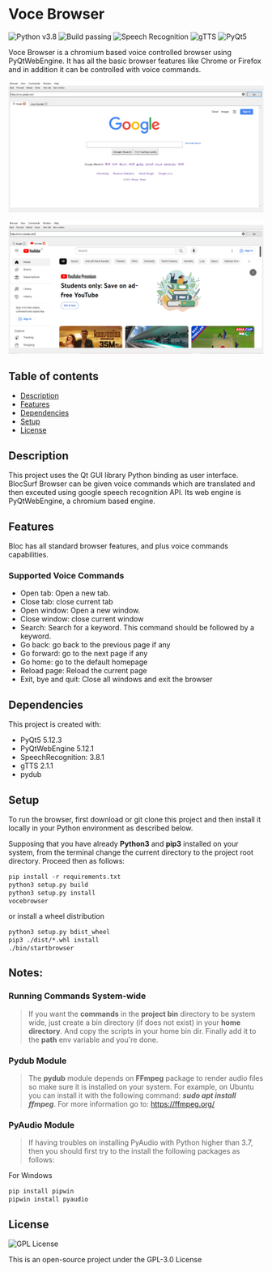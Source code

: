 # Voce Browser

![Python v3.8](https://img.shields.io/github/pipenv/locked/python-version/metabolize/rq-dashboard-on-heroku) ![Build passing](https://img.shields.io/github/workflow/status/actions/toolkit/Main%20workflow) ![Speech Recognition](https://img.shields.io/badge/speech-recognition-important) ![gTTS](https://img.shields.io/badge/gTTS-2.1.1-blueviolet) ![PyQt5](https://img.shields.io/badge/PyQt5-5.12.3-red)


Voce Browser is a chromium based voice controlled browser using PyQtWebEngine. It has all the basic browser features like Chrome or Firefox and in addition it can be controlled with voice commands.

![blocSurf Browser](https://github.com/akashpanda122/blocSurf/blob/main/screenshots/cypher-browser.PNG)

![blocSurf Browser](https://github.com/akashpanda122/blocSurf/blob/main/screenshots/cypher-ss2.PNG)

## Table of contents

* [Description](#description)
* [Features](#features)
* [Dependencies](#dependencies)
* [Setup](#setup)
* [License](#license)

## Description

This project uses the Qt GUI library Python binding as user interface. BlocSurf Browser can be given voice commands which are translated and then exceuted using google speech recognition API. Its web engine is PyQtWebEngine, a chromium based engine.

## Features

Bloc has all standard browser features, and plus voice commands capabilities.

### Supported Voice Commands

- Open tab: Open a new tab.
- Close tab: close current tab
- Open window: Open a new window.
- Close window: close current window
- Search: Search for a keyword. This command should be followed by a keyword.
- Go back: go back to the previous page if any
- Go forward: go to the next page if any
- Go home: go to the default homepage
- Reload page: Reload the current page
- Exit, bye and quit: Close all windows and exit the browser

## Dependencies

This project is created with:

* PyQt5 5.12.3
* PyQtWebEngine 5.12.1
* SpeechRecognition: 3.8.1
* gTTS 2.1.1
* pydub
	
## Setup

To run the browser, first download or git clone this project and then install it locally in your Python environment as described below.

Supposing that you have already **Python3** and **pip3** installed on your system, from the terminal change the current directory to the project root directory. Proceed then as follows:

```
pip install -r requirements.txt
python3 setup.py build
python3 setup.py install
vocebrowser
```

or install a wheel distribution

```
python3 setup.py bdist_wheel
pip3 ./dist/*.whl install
./bin/startbrowser
```

## Notes:

### Running Commands System-wide

> If you want the **commands** in the **project bin** directory to be system wide, just create a bin directory (if does not exist) in your **home directory**. And copy the scripts in your home bin dir.
Finally add it to the **path** env variable and you're  done.

### Pydub Module

> The **pydub** module depends on **FFmpeg** package to render audio files so make sure it is installed on your system. For example, on Ubuntu you can install it with the following command: ***sudo apt install ffmpeg***. For more information go to: https://ffmpeg.org/  

### PyAudio Module

> If having troubles on installing PyAudio with Python higher than 3.7, then you should first try to the install the following packages as follows:

For Wındows
```
pip install pipwin
pipwin install pyaudio
```



## License 

![GPL License](https://img.shields.io/badge/license-GPLv3-green)

This is an open-source project under the GPL-3.0 License
